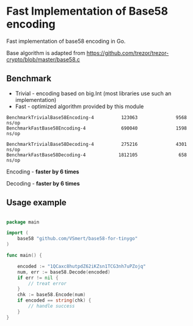 # Fast Implementation of Base58 encoding
Fast implementation of base58 encoding in Go. 

Base algorithm is adapted from https://github.com/trezor/trezor-crypto/blob/master/base58.c

## Benchmark
- Trivial - encoding based on big.Int (most libraries use such an implementation)
- Fast - optimized algorithm provided by this module

```
BenchmarkTrivialBase58Encoding-4          123063              9568 ns/op
BenchmarkFastBase58Encoding-4             690040              1598 ns/op

BenchmarkTrivialBase58Decoding-4          275216              4301 ns/op
BenchmarkFastBase58Decoding-4            1812105               658 ns/op
```
Encoding - **faster by 6 times**

Decoding - **faster by 6 times**

## Usage example

```go

package main

import (
	base58 "github.com/VSmert/base58-for-tinygo"
)

func main() {

	encoded := "1QCaxc8hutpdZ62iKZsn1TCG3nh7uPZojq"
	num, err := base58.Decode(encoded)
	if err != nil {
		// treat error
	}
	chk := base58.Encode(num)
	if encoded == string(chk) {
		// handle success
	} 
}

```
